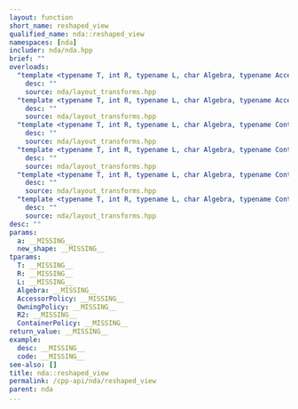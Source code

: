 ```yaml
---
layout: function
short_name: reshaped_view
qualified_name: nda::reshaped_view
namespaces: [nda]
includer: nda/nda.hpp
brief: ""
overloads:
  "template <typename T, int R, typename L, char Algebra, typename AccessorPolicy, typename OwningPolicy, size_t R2> \n\nauto reshaped_view(basic_array_view<T, R, L, Algebra, AccessorPolicy, OwningPolicy> a, const std::array<long, R2> & new_shape)":
    desc: ""
    source: nda/layout_transforms.hpp
  "template <typename T, int R, typename L, char Algebra, typename AccessorPolicy, typename OwningPolicy, size_t R2> \n\nauto reshaped_view(basic_array_view<T, R, L, Algebra, AccessorPolicy, OwningPolicy> a, const std::array<int, R2> & new_shape)":
    desc: ""
    source: nda/layout_transforms.hpp
  "template <typename T, int R, typename L, char Algebra, typename ContainerPolicy, size_t R2> \n\nauto reshaped_view(const basic_array<T, R, L, Algebra, ContainerPolicy> & a, const std::array<long, R2> & new_shape)":
    desc: ""
    source: nda/layout_transforms.hpp
  "template <typename T, int R, typename L, char Algebra, typename ContainerPolicy, size_t R2> \n\nauto reshaped_view(basic_array<T, R, L, Algebra, ContainerPolicy> & a, const std::array<long, R2> & new_shape)":
    desc: ""
    source: nda/layout_transforms.hpp
  "template <typename T, int R, typename L, char Algebra, typename ContainerPolicy, size_t R2> \n\nauto reshaped_view(const basic_array<T, R, L, Algebra, ContainerPolicy> & a, const std::array<int, R2> & new_shape)":
    desc: ""
    source: nda/layout_transforms.hpp
  "template <typename T, int R, typename L, char Algebra, typename ContainerPolicy, size_t R2> \n\nauto reshaped_view(basic_array<T, R, L, Algebra, ContainerPolicy> & a, const std::array<int, R2> & new_shape)":
    desc: ""
    source: nda/layout_transforms.hpp
desc: ""
params:
  a: __MISSING__
  new_shape: __MISSING__
tparams:
  T: __MISSING__
  R: __MISSING__
  L: __MISSING__
  Algebra: __MISSING__
  AccessorPolicy: __MISSING__
  OwningPolicy: __MISSING__
  R2: __MISSING__
  ContainerPolicy: __MISSING__
return_value: __MISSING__
example:
  desc: __MISSING__
  code: __MISSING__
see-also: []
title: nda::reshaped_view
permalink: /cpp-api/nda/reshaped_view
parent: nda
...
```


